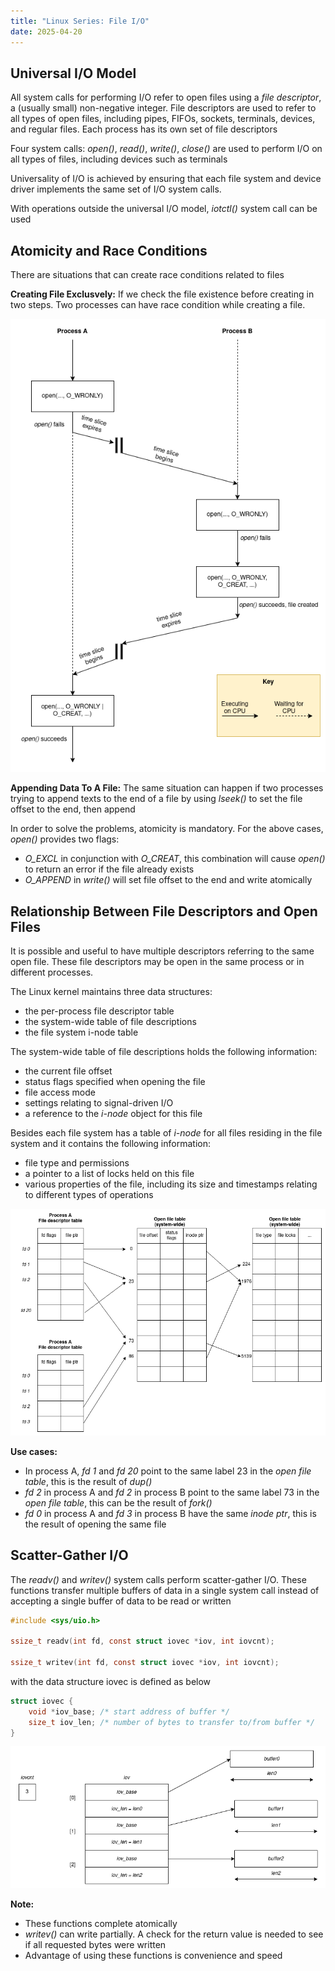 ```yaml
---
title: "Linux Series: File I/O"
date: 2025-04-20
---
```


## Universal I/O Model

All system calls for performing I/O refer to open files using a _file descriptor_, a (usually small)
non-negative integer. File descriptors are used to refer to all types of open files, including pipes,
FIFOs, sockets, terminals, devices, and regular files. Each process has its own set of file descriptors

Four system calls: _open()_, _read()_, _write()_, _close()_ are used to perform I/O on all types of files,
including devices such as terminals

Universality of I/O is achieved by ensuring that each file system and device driver implements the same set
of I/O system calls.

With operations outside the universal I/O model, _iotctl()_ system call can be used

## Atomicity and Race Conditions

There are situations that can create race conditions related to files

**Creating File Exclusvely:**
If we check the file existence before creating in two steps. Two processes can have race
condition while creating a file.

![Race condition](https://raw.githubusercontent.com/da0p/GithubPage/main/docs/assets/io_race_conditions.drawio.png)

**Appending Data To A File:**
The same situation can happen if two processes trying to append texts to the end of a file
by using _lseek()_ to set the file offset to the end, then append

In order to solve the problems, atomicity is mandatory. For the above cases, _open()_ provides two flags:

- _O\_EXCL_ in conjunction with _O\_CREAT_, this combination will cause _open()_
to return an error if the file already exists
- _O\_APPEND_ in _write()_ will set file offset to the end and write atomically

## Relationship Between File Descriptors and Open Files

It is possible and useful to have multiple descriptors referring to the same open file. These file
descriptors may be open in the same process or in different processes.

The Linux kernel maintains three data structures:

- the per-process file descriptor table
- the system-wide table of file descriptions
- the file system i-node table

The system-wide table of file descriptions holds the following information:

- the current file offset
- status flags specified when opening the file
- file access mode
- settings relating to signal-driven I/O
- a reference to the _i-node_ object for this file

Besides each file system has a table of _i-node_ for all files residing in the file system
and it contains the following information:

- file type and permissions
- a pointer to a list of locks held on this file
- various properties of the file, including its size and timestamps relating to different types of operations

![File descriptors table and open file table](https://raw.githubusercontent.com/da0p/GithubPage/main/docs/assets/open_file_table.drawio.png)

**Use cases:**

- In process A, _fd 1_ and _fd 20_ point to the same label 23 in the _open file table_, this is the result of _dup()_
- _fd 2_ in process A and _fd 2_ in process B point to the same label 73 in the _open file table_, this can be the result of _fork()_
- _fd 0_ in process A and _fd 3_ in process B have the same _inode ptr_, this is the result of opening the same file

## Scatter-Gather I/O

The _readv()_ and _writev()_ system calls perform scatter-gather I/O. These functions transfer multiple buffers of data in a single
system call instead of accepting a single buffer of data to be read or written

```C
#include <sys/uio.h>

ssize_t readv(int fd, const struct iovec *iov, int iovcnt);

ssize_t writev(int fd, const struct iovec *iov, int iovcnt);
```

with the data structure iovec is defined as below
```C
struct iovec {
    void *iov_base; /* start address of buffer */
    size_t iov_len; /* number of bytes to transfer to/from buffer */
}
```

![Scatter I/O](https://raw.githubusercontent.com/da0p/GithubPage/main/docs/assets/scatter_io.drawio.png)

**Note:**

- These functions complete atomically
- _writev()_ can write partially. A check for the return value is needed to see if all requested bytes were written
- Advantage of using these functions is convenience and speed